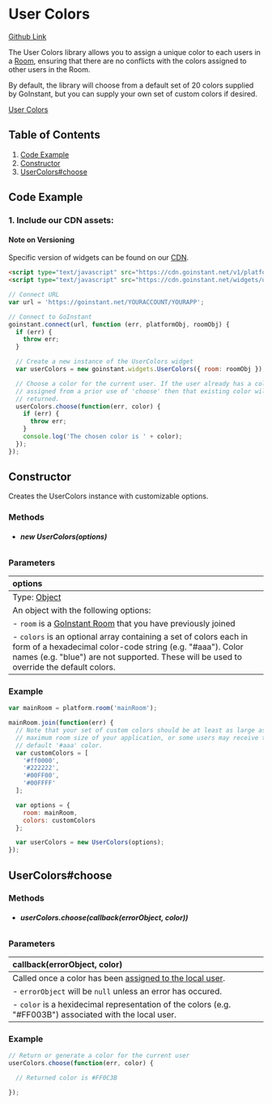 # User Colors

[Github Link](html/user_colors_github.html "include")

The User Colors library allows you to assign a unique color to each users in a
[Room](../javascript_api/rooms/index.md), ensuring that there are no conflicts
with the colors assigned to other users in the Room.

By default, the library will choose from a default set of 20 colors supplied by
GoInstant, but you can supply your own set of custom colors if desired.

[User Colors](html/user_colors_demo_iframe.html "include")

## Table of Contents

1. [Code Example](#code-example)
1. [Constructor](#constructor)
1. [UserColors#choose](#usercolors#choose)

## Code Example

### 1. Include our CDN assets:

#### Note on Versioning

Specific version of widgets can be found on our [CDN](https://cdn.goinstant.net/).

```html
<script type="text/javascript" src="https://cdn.goinstant.net/v1/platform.min.js"></script>
<script type="text/javascript" src="https://cdn.goinstant.net/widgets/user-colors/latest/user-colors.min.js"></script>
```

```js
// Connect URL
var url = 'https://goinstant.net/YOURACCOUNT/YOURAPP';

// Connect to GoInstant
goinstant.connect(url, function (err, platformObj, roomObj) {
  if (err) {
    throw err;
  }

  // Create a new instance of the UserColors widget
  var userColors = new goinstant.widgets.UserColors({ room: roomObj });

  // Choose a color for the current user. If the user already has a color
  // assigned from a prior use of 'choose' then that existing color will be
  // returned.
  userColors.choose(function(err, color) {
    if (err) {
      throw err;
    }
    console.log('The chosen color is ' + color);
  });
});
```

## Constructor

Creates the UserColors instance with customizable options.

### Methods

- ###### **new UserColors(options)**

### Parameters

| options |
|:---|
| Type: [Object](https://developer.mozilla.org/en-US/docs/Web/JavaScript/Reference/Global_Objects/Object) |
| An object with the following options: |
| - `room` is a [GoInstant Room](https://developers.goinstant.net/v1/rooms/index.html) that you have previously joined |
| - `colors` is an optional array containing a set of colors each in form of a hexadecimal color-code string (e.g. "#aaa"). Color names (e.g. "blue") are not supported. These will be used to override the default colors. |

### Example

```js
var mainRoom = platform.room('mainRoom');

mainRoom.join(function(err) {
  // Note that your set of custom colors should be at least as large as the
  // maximum room size of your application, or some users may receive the
  // default '#aaa' color.
  var customColors = [
    '#ff0000',
    '#222222',
    '#00FF00',
    '#00FFFF'
  ];

  var options = {
    room: mainRoom,
    colors: customColors
  };

  var userColors = new UserColors(options);
});
```

## UserColors#choose

### Methods

- ###### **userColors.choose(callback(errorObject, color))**

### Parameters

| callback(errorObject, color) |
|:---|
| Called once a color has been [assigned to the local user](./guides/colors.md). |
| - `errorObject` will be `null` unless an error has occured. |
| - `color` is a hexidecimal representation of the colors (e.g. "#FF003B") associated with the local user. |

### Example

```js
// Return or generate a color for the current user
userColors.choose(function(err, color) {

  // Returned color is #FF0C3B

});
```
